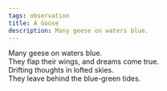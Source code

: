 ```yaml
---
tags: observation
title: A Goose
description: Many geese on waters blue. 
---
```


Many geese on waters blue.  
They flap their wings, and dreams come true.  
Drifting thoughts in lofted skies.  
They leave behind the blue-green tides.  
